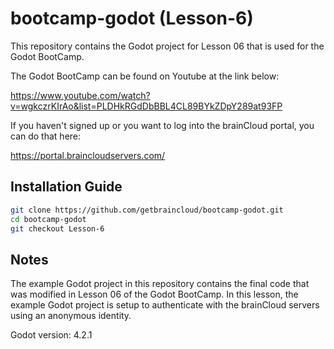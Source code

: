 # bootcamp-godot (Lesson-6)

This repository contains the Godot project for Lesson 06 that is used for the Godot BootCamp.

The Godot BootCamp can be found on Youtube at the link below:

https://www.youtube.com/watch?v=wgkczrKIrAo&list=PLDHkRGdDbBBL4CL89BYkZDpY289at93FP


If you haven't signed up or you want to log into the brainCloud portal, you can do that here:

https://portal.braincloudservers.com/


## Installation Guide

```bash
git clone https://github.com/getbraincloud/bootcamp-godot.git
cd bootcamp-godot
git checkout Lesson-6
```

## Notes

The example Godot project in this repository contains the final code that was modified in Lesson 06 of the Godot BootCamp. In this lesson, the example Godot project is setup to authenticate with the brainCloud servers using an anonymous identity.

Godot version: 4.2.1
